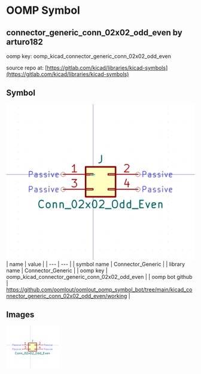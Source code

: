 # OOMP Symbol  
## connector_generic_conn_02x02_odd_even  by arturo182  
  
oomp key: oomp_kicad_connector_generic_conn_02x02_odd_even  
  
source repo at: [https://gitlab.com/kicad/libraries/kicad-symbols](https://gitlab.com/kicad/libraries/kicad-symbols)  
## Symbol  
  
[![working.png](working_600.png)](working.png)  
| name | value | 
| --- | --- | 
| symbol name | Connector_Generic | 
| library name | Connector_Generic | 
| oomp key | oomp_kicad_connector_generic_conn_02x02_odd_even | 
| oomp bot github | https://github.com/oomlout/oomlout_oomp_symbol_bot/tree/main/kicad_connector_generic_conn_02x02_odd_even/working | 
## Images  
  
[![working.png](working_140.png)](working.png)  
